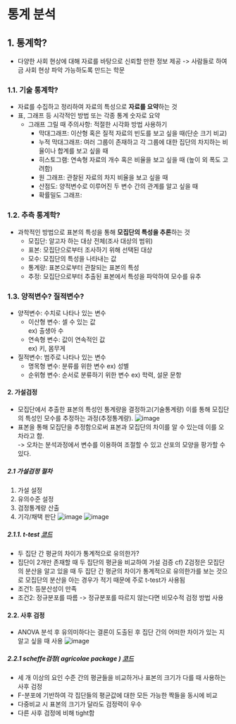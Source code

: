 # 통계 분석
## 1. 통계학?
- 다양한 사회 현상에 대해 자료를 바탕으로 신뢰할 만한 정보 제공 -> 사람들로 하여금 사회 현상 파악 가능하도록 만드는 학문 

### 1.1. 기술 통계학?
- 자료를 수집하고 정리하여 자료의 특성으로 **자료를 요약**하는 것
- 표, 그래프 등 시각적인 방법 또는 각종 통계 숫자로 요약
  - 그래프 그릴 때 주의사항: 적절한 시각화 방법 사용하기
    - 막대그래프: 이산형 혹은 질적 자료의 빈도를 보고 싶을 때(단순 크기 비교)
    - 누적 막대그래프: 여러 그룹이 존재하고 각 그룹에 대한 집단의 차지하는 비율이나 합계를 보고 싶을 때
    - 히스토그램: 연속형 자료의 개수 혹은 비율을 보고 싶을 때 (높이 외 폭도 고려함)
    - 원 그래프: 관찰된 자료의 차지 비율을 보고 싶을 때
    - 산점도: 양적변수로 이루어진 두 변수 간의 관계를 알고 싶을 때
    - 확률밀도 그래프:
    
### 1.2. 추측 통계학?
- 과학적인 방법으로 표본의 특성을 통해 **모집단의 특성을 추론**하는 것
  - 모집단: 알고자 하는 대상 전체(조사 대상의 범위)
  - 표본: 모집단으로부터 조사하기 위해 선택된 대상
  - 모수: 모집단의 특성을 나타내는 값
  - 통계량: 표본으로부터 관찰되는 표본의 특성
  - 추정: 모집단으로부터 추출된 표본에서 특성을 파악하여 모수를 유추
 
### 1.3. 양적변수? 질적변수?
- 양적변수: 수치로 나타나 있는 변수
  - 이산형 변수: 셀 수 있는 값   
  ex) 출생아 수 
  - 연속형 변수: 값이 연속적인 값   
  ex) 키, 몸무게
- 질적변수: 범주로 나타나 있는 변수
  - 명목형 변수: 분류를 위한 변수
    ex) 성별
  - 순위형 변수: 순서로 분류하기 위한 변수
    ex) 학력, 설문 문항
    
#### 2. 가설검정
- 모집단에서 추출한 표본의 특성인 통계량을 결정하고(기술통계량) 이를 통해 모집단의 특성인 모수를 추정하는 과정(추정통계량).
![image](https://user-images.githubusercontent.com/33725048/76944390-45534880-6944-11ea-8c7a-7620a5a8ed97.png)
- 표본을 통해 모집단을 추정함으로써 표본과 모집단의 차이를 알 수 있는데 이를 오차라고 함.   
    -> 오차는 분석과정에서 변수를 이용하여 조절할 수 있고 산포의 모양을 팡가할 수 있다.
    
##### 2.1 가설검정 절차
  1. 가설 설정
  2. 유의수준 설정
  3. 검정통계량 산출
  4. 기각/채택 판단
![image](https://user-images.githubusercontent.com/33725048/76945533-fd352580-6945-11ea-818c-4aec43a59aef.png)
![image](https://user-images.githubusercontent.com/33725048/76945558-08885100-6946-11ea-80e6-1a7e430eab17.png)

##### 2.1.1. t-test [코드](https://github.com/parkseonga/R_study/blob/master/t-test.Rmd) 
- 두 집단 간 평균의 차이가 통계적으로 유의한가?
- 집단이 2개만 존재할 때 두 집단의 평균을 비교하여 가설 검증
  cf) Z검정은 모집단의 분산을 알고 있을 때 두 집단 간 평균의 차이가 통계적으로 유의한가를 보는 것으로 모집단의 분산을 아는 경우가 적기 때문에 주로 t-test가 사용됨
- 조건1: 등분산성이 만족
- 조건2: 정규분포를 따름 -> 정규분포를 따르지 않는다면 비모수적 검정 방법 사용

#### 2.2. 사후 검정 
- ANOVA 분석 후 유의미하다는 결론이 도출된 후 집단 간의 어떠한 차이가 있는 지 알고 싶을 때 사용
![image](https://user-images.githubusercontent.com/33725048/76945581-1211b900-6946-11ea-876c-57da580c6397.png)

##### 2.2.1 scheffe검정( agricolae package ) [코드](https://github.com/parkseonga/R_study/blob/master/scheffe.r)
- 세 개 이상의 요인 수준 간의 평균들을 비교하거나 표본의 크기가 다를 때 사용하는 사후 검정
- F-분포에 기반하여 각 집단들의 평균값에 대한 모든 가능한 짝들을 동시에 비교
- 다중비교 시 표본의 크기가 달라도 검정력이 우수 
- 다른 사후 검정에 비해 tight함



  


